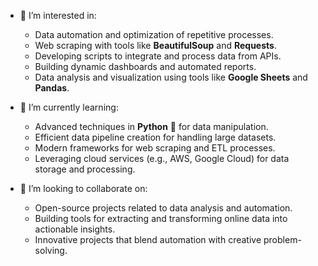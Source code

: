 - 👀 I’m interested in:  
  - Data automation and optimization of repetitive processes.  
  - Web scraping with tools like **BeautifulSoup** and **Requests**.  
  - Developing scripts to integrate and process data from APIs.  
  - Building dynamic dashboards and automated reports.  
  - Data analysis and visualization using tools like **Google Sheets** and **Pandas**.  

- 🌱 I’m currently learning:  
  - Advanced techniques in **Python** 🐍 for data manipulation.  
  - Efficient data pipeline creation for handling large datasets.  
  - Modern frameworks for web scraping and ETL processes.  
  - Leveraging cloud services (e.g., AWS, Google Cloud) for data storage and processing.  

- 💞️ I’m looking to collaborate on:  
  - Open-source projects related to data analysis and automation.  
  - Building tools for extracting and transforming online data into actionable insights.  
  - Innovative projects that blend automation with creative problem-solving.  
